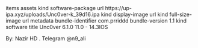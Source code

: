 <plist version="1.0">
<dict>
<key>items</key>
<array>
<dict>
<key>assets</key>
<array>
<dict>
<key>kind</key>
<string>software-package</string>
<key>url</key>
<string> </string>https://up-ipa.xyz/uploads/Unc0ver-k_39d16.ipa</dict>
<dict>
<key>kind</key>
<string>display-image</string>
<key>url</key>
<string/>
</dict>
<dict>
<key>kind</key>
<string>full-size-image</string>
<key>url</key>
<string/>
</dict>
</array>
<key>metadata</key>
<dict>
<key>bundle-identifier</key>
<string>com.prriddd</string>
<key>bundle-version</key>
<string>1.1</string>
<key>kind</key>
<string>software</string>
<key>title</key>
<string>
Unc0ver 6.1.0
11.0 - 14.3IOS
 
By: Nazir HD . 
Telegram
@n9_ali 
</string>
</dict>
</dict>
</array>
</dict>
</plist>

